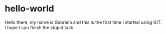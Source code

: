 # hello-world

Hello there, my name is Gabriela and this is the first time I started using GIT.
I hope I can finish the stupid task
